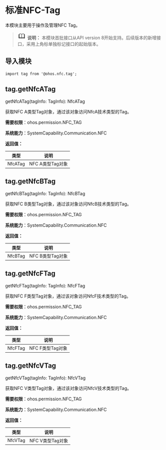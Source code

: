 # 标准NFC-Tag

本模块主要用于操作及管理NFC Tag。

> ![icon-note.gif](public_sys-resources/icon-note.gif) **说明：**
> 本模块首批接口从API version 8开始支持。后续版本的新增接口，采用上角标单独标记接口的起始版本。


## **导入模块**

```
import tag from '@ohos.nfc.tag';
```


## tag.getNfcATag

getNfcATag(tagInfo: TagInfo): NfcATag

获取NFC A类型Tag对象，通过该对象访问NfcA技术类型的Tag。

**需要权限**：ohos.permission.NFC_TAG

**系统能力**：SystemCapability.Communication.NFC

**返回值：**

| **类型** | **说明** |
| -------- | -------- |
| NfcATag | NFC A类型Tag对象 |

## tag.getNfcBTag

getNfcBTag(tagInfo: TagInfo): NfcBTag

获取NFC B类型Tag对象，通过该对象访问NfcB技术类型的Tag。

**需要权限**：ohos.permission.NFC_TAG

**系统能力**：SystemCapability.Communication.NFC

**返回值：**

| **类型** | **说明**         |
| -------- | ---------------- |
| NfcBTag  | NFC B类型Tag对象 |

## tag.getNfcFTag

getNfcFTag(tagInfo: TagInfo): NfcFTag

获取NFC F类型Tag对象，通过该对象访问NfcF技术类型的Tag。

**需要权限**：ohos.permission.NFC_TAG

**系统能力**：SystemCapability.Communication.NFC

**返回值：**

| **类型** | **说明**         |
| -------- | ---------------- |
| NfcFTag  | NFC F类型Tag对象 |

## tag.getNfcVTag

getNfcVTag(tagInfo: TagInfo): NfcVTag

获取NFC V类型Tag对象，通过该对象访问NfcV技术类型的Tag。

**需要权限**：ohos.permission.NFC_TAG

**系统能力**：SystemCapability.Communication.NFC

**返回值：**

| **类型** | **说明**         |
| -------- | ---------------- |
| NfcVTag  | NFC V类型Tag对象 |